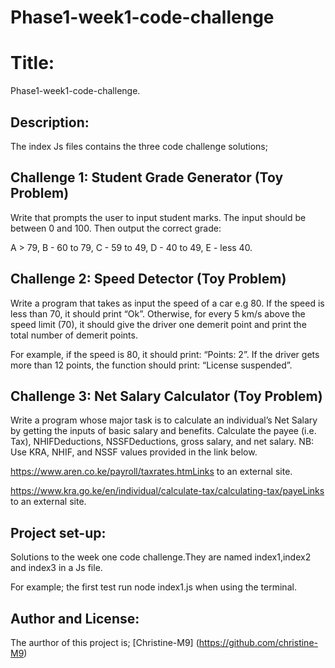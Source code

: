 # Phase1-week1-code-challenge

  # Title:
Phase1-week1-code-challenge.

   ## Description:
   The index Js files contains the three code challenge solutions;

## Challenge 1: Student Grade Generator (Toy Problem)
Write that prompts the user to input student marks. The input should be between 0 and 100. Then output the correct grade: 

A > 79, B - 60 to 79, C -  59 to 49, D - 40 to 49, E - less 40.

 

## Challenge 2: Speed Detector (Toy Problem)
Write a program that takes as input the speed of a car e.g 80. If the speed is less than 70, it should print “Ok”. Otherwise, for every 5 km/s above the speed limit (70), it should give the driver one demerit point and print the total number of demerit points.

For example, if the speed is 80, it should print: “Points: 2”. If the driver gets more than 12 points, the function should print: “License suspended”.

 

## Challenge 3: Net Salary Calculator (Toy Problem)
Write a program whose major task is to calculate an individual’s Net Salary by getting the inputs of basic salary and benefits. Calculate the payee (i.e. Tax), NHIFDeductions, NSSFDeductions, gross salary, and net salary. 
NB: Use KRA, NHIF, and NSSF values provided in the link below.

https://www.aren.co.ke/payroll/taxrates.htmLinks to an external site.  

https://www.kra.go.ke/en/individual/calculate-tax/calculating-tax/payeLinks to an external site.


   ## Project set-up:
Solutions to the week one code challenge.They are named index1,index2 and index3 in a Js file.
<!-- For each challenge,run node index.js .Remember to include the number responsible for each test. -->
For example; the first test run node index1.js when using the terminal.



   ## Author and License:
   The aurthor of this project is;
   [Christine-M9]
   (https://github.com/christine-M9)


   